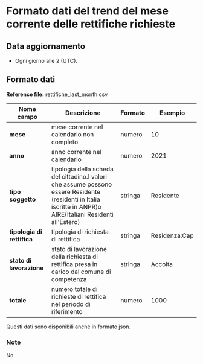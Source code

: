 # Formato dati del trend del mese corrente delle rettifiche richieste

## Data aggiornamento
- Ogni giorno alle 2 (UTC). 

## Formato dati

**Reference file:** rettifiche_last_month.csv<br>

| Nome campo                  | Descrizione                       | Formato                       | Esempio             |
|-----------------------------|-----------------------------------|-------------------------------|---------------------|
| **mese**       | mese corrente nel calendario non completo          | numero                   | 10       |
| **anno**  | anno corrente nel calendario  |   numero     |        2021         |
| **tipo soggetto**      | tipologia della scheda del cittadino.I valori che assume possono essere Residente (residenti in Italia iscritte in ANPR)o AIRE(Italiani Residenti all'Estero)| stringa             | Residente   | 
| **tipologia di rettifica**  | tipologia di richiesta di rettifica | stringa    | Residenza:Cap   |
| **stato di lavorazione**      | stato di lavorazione della richiesta di rettifica presa in carico dal comune di competenza| stringa    | Accolta   |
| **totale**      | numero totale di richieste di rettifica nel periodo di riferimento| numero             | 1000   |

Questi dati sono disponibili anche in formato json.

### Note
No